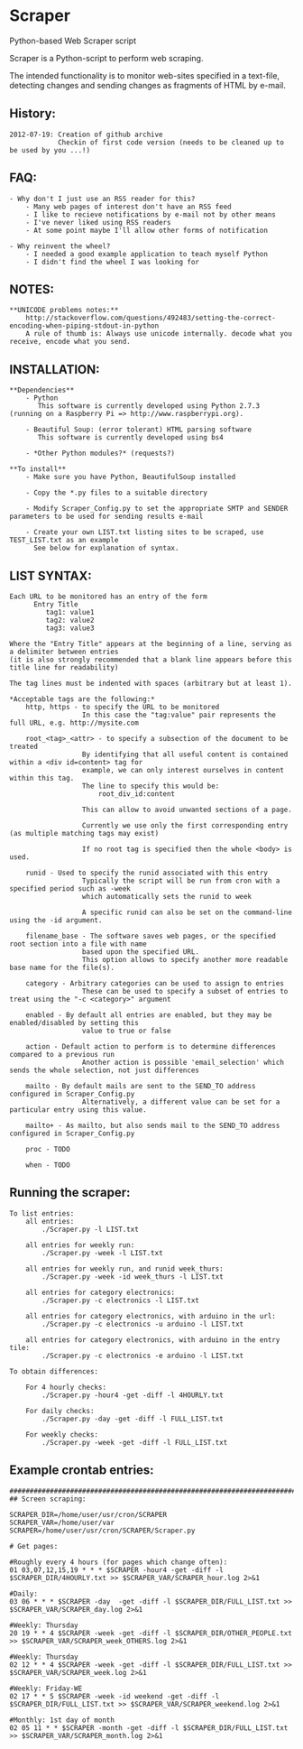 Scraper
=======

Python-based Web Scraper script

Scraper is a Python-script to perform web scraping.

The intended functionality is to monitor web-sites specified in a text-file,
detecting changes and sending changes as fragments of HTML by e-mail.

History:
--------

    2012-07-19: Creation of github archive
                Checkin of first code version (needs to be cleaned up to be used by you ...!)

FAQ:
----

    - Why don't I just use an RSS reader for this?
        - Many web pages of interest don't have an RSS feed
        - I like to recieve notifications by e-mail not by other means
        - I've never liked using RSS readers
        - At some point maybe I'll allow other forms of notification

    - Why reinvent the wheel?
        - I needed a good example application to teach myself Python
        - I didn't find the wheel I was looking for

NOTES:
------

    **UNICODE problems notes:**
        http://stackoverflow.com/questions/492483/setting-the-correct-encoding-when-piping-stdout-in-python
        A rule of thumb is: Always use unicode internally. decode what you receive, encode what you send.

INSTALLATION:
-------------

    **Dependencies**
        - Python
           This software is currently developed using Python 2.7.3 (running on a Raspberry Pi => http://www.raspberrypi.org).

        - Beautiful Soup: (error tolerant) HTML parsing software
           This software is currently developed using bs4

        - *Other Python modules?* (requests?)

    **To install**
        - Make sure you have Python, BeautifulSoup installed

        - Copy the *.py files to a suitable directory

        - Modify Scraper_Config.py to set the appropriate SMTP and SENDER parameters to be used for sending results e-mail

        - Create your own LIST.txt listing sites to be scraped, use TEST_LIST.txt as an example
          See below for explanation of syntax.

LIST SYNTAX:
------------

    Each URL to be monitored has an entry of the form
          Entry Title
             tag1: value1
             tag2: value2
             tag3: value3

    Where the "Entry Title" appears at the beginning of a line, serving as a delimiter between entries
    (it is also strongly recommended that a blank line appears before this title line for readability)

    The tag lines must be indented with spaces (arbitrary but at least 1).

    *Acceptable tags are the following:*
        http, https - to specify the URL to be monitored
                      In this case the "tag:value" pair represents the full URL, e.g. http://mysite.com

        root_<tag>_<attr> - to specify a subsection of the document to be treated
                      By identifying that all useful content is contained within a <div id=content> tag for
                      example, we can only interest ourselves in content within this tag.
                      The line to specify this would be:
                          root_div_id:content

                      This can allow to avoid unwanted sections of a page.

                      Currently we use only the first corresponding entry (as multiple matching tags may exist)

                      If no root tag is specified then the whole <body> is used.

        runid - Used to specify the runid associated with this entry
                      Typically the script will be run from cron with a specified period such as -week
                      which automatically sets the runid to week

                      A specific runid can also be set on the command-line using the -id argument.

        filename_base - The software saves web pages, or the specified root section into a file with name
                      based upon the specified URL.
                      This option allows to specify another more readable base name for the file(s).

        category - Arbitrary categories can be used to assign to entries
                      These can be used to specify a subset of entries to treat using the "-c <category>" argument

        enabled - By default all entries are enabled, but they may be enabled/disabled by setting this
                      value to true or false

        action - Default action to perform is to determine differences compared to a previous run
                      Another action is possible 'email_selection' which sends the whole selection, not just differences

        mailto - By default mails are sent to the SEND_TO address configured in Scraper_Config.py
                      Alternatively, a different value can be set for a particular entry using this value.

        mailto+ - As mailto, but also sends mail to the SEND_TO address configured in Scraper_Config.py

        proc - TODO

        when - TODO


Running the scraper:
--------------------

    To list entries:
        all entries:
            ./Scraper.py -l LIST.txt

        all entries for weekly run:
            ./Scraper.py -week -l LIST.txt

        all entries for weekly run, and runid week_thurs:
            ./Scraper.py -week -id week_thurs -l LIST.txt

        all entries for category electronics:
            ./Scraper.py -c electronics -l LIST.txt

        all entries for category electronics, with arduino in the url:
            ./Scraper.py -c electronics -u arduino -l LIST.txt

        all entries for category electronics, with arduino in the entry tile:
            ./Scraper.py -c electronics -e arduino -l LIST.txt

    To obtain differences:

        For 4 hourly checks:
            ./Scraper.py -hour4 -get -diff -l 4HOURLY.txt

        For daily checks:
            ./Scraper.py -day -get -diff -l FULL_LIST.txt

        For weekly checks:
            ./Scraper.py -week -get -diff -l FULL_LIST.txt



Example crontab entries:
------------------------

    ################################################################################
    ## Screen scraping:

    SCRAPER_DIR=/home/user/usr/cron/SCRAPER
    SCRAPER_VAR=/home/user/var
    SCRAPER=/home/user/usr/cron/SCRAPER/Scraper.py

    # Get pages:

    #Roughly every 4 hours (for pages which change often):
    01 03,07,12,15,19 * * * $SCRAPER -hour4 -get -diff -l $SCRAPER_DIR/4HOURLY.txt >> $SCRAPER_VAR/SCRAPER_hour.log 2>&1

    #Daily:
    03 06 * * * $SCRAPER -day  -get -diff -l $SCRAPER_DIR/FULL_LIST.txt >> $SCRAPER_VAR/SCRAPER_day.log 2>&1

    #Weekly: Thursday
    20 19 * * 4 $SCRAPER -week -get -diff -l $SCRAPER_DIR/OTHER_PEOPLE.txt >> $SCRAPER_VAR/SCRAPER_week_OTHERS.log 2>&1

    #Weekly: Thursday
    02 12 * * 4 $SCRAPER -week -get -diff -l $SCRAPER_DIR/FULL_LIST.txt >> $SCRAPER_VAR/SCRAPER_week.log 2>&1

    #Weekly: Friday-WE
    02 17 * * 5 $SCRAPER -week -id weekend -get -diff -l $SCRAPER_DIR/FULL_LIST.txt >> $SCRAPER_VAR/SCRAPER_weekend.log 2>&1

    #Monthly: 1st day of month
    02 05 11 * * $SCRAPER -month -get -diff -l $SCRAPER_DIR/FULL_LIST.txt >> $SCRAPER_VAR/SCRAPER_month.log 2>&1


